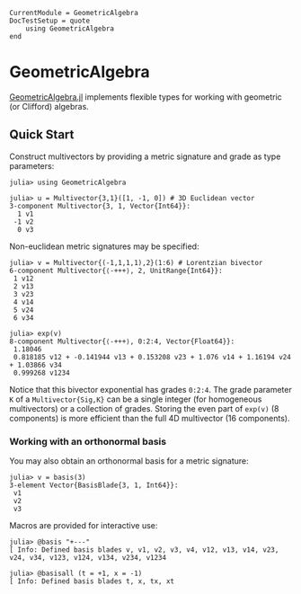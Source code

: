 ```@meta
CurrentModule = GeometricAlgebra
DocTestSetup = quote
	using GeometricAlgebra
end
```

# GeometricAlgebra

[GeometricAlgebra.jl](https://github.com/jollywatt/GeometricAlgebra.jl) implements flexible types for working with geometric (or Clifford) algebras.

## Quick Start

Construct multivectors by providing a metric signature and grade as type parameters:

```jldoctest
julia> using GeometricAlgebra

julia> u = Multivector{3,1}([1, -1, 0]) # 3D Euclidean vector
3-component Multivector{3, 1, Vector{Int64}}:
  1 v1
 -1 v2
  0 v3
```

Non-euclidean metric signatures may be specified:

```jldoctest
julia> v = Multivector{(-1,1,1,1),2}(1:6) # Lorentzian bivector
6-component Multivector{⟨-+++⟩, 2, UnitRange{Int64}}:
 1 v12
 2 v13
 3 v23
 4 v14
 5 v24
 6 v34

julia> exp(v)
8-component Multivector{⟨-+++⟩, 0:2:4, Vector{Float64}}:
 1.18046
 0.818185 v12 + -0.141944 v13 + 0.153208 v23 + 1.076 v14 + 1.16194 v24 + 1.03866 v34
 0.999268 v1234
```

Notice that this bivector exponential has grades `0:2:4`.
The grade parameter `K` of a `Multivector{Sig,K}` can be a single integer
(for homogeneous multivectors) or a collection of grades.
Storing the even part of `exp(v)` (8 components) is more efficient than the full 4D multivector (16 components).

### Working with an orthonormal basis

You may also obtain an orthonormal basis for a metric signature:

```jldoctest
julia> v = basis(3)
3-element Vector{BasisBlade{3, 1, Int64}}:
 v1
 v2
 v3
```

Macros are provided for interactive use:

```jldoctest
julia> @basis "+---"
[ Info: Defined basis blades v, v1, v2, v3, v4, v12, v13, v14, v23, v24, v34, v123, v124, v134, v234, v1234

julia> @basisall (t = +1, x = -1)
[ Info: Defined basis blades t, x, tx, xt
```
